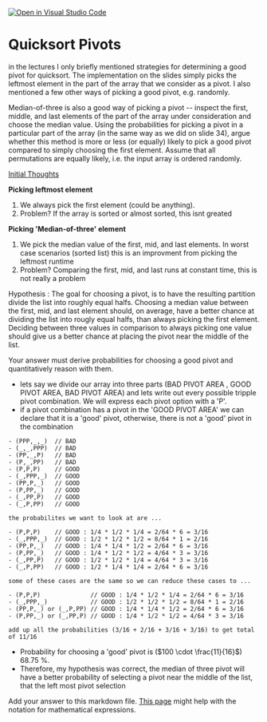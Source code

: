 [![Open in Visual Studio Code](https://classroom.github.com/assets/open-in-vscode-718a45dd9cf7e7f842a935f5ebbe5719a5e09af4491e668f4dbf3b35d5cca122.svg)](https://classroom.github.com/online_ide?assignment_repo_id=12093761&assignment_repo_type=AssignmentRepo)
# Quicksort Pivots

in the lectures I only briefly mentioned strategies for determining a good pivot
for quicksort. The implementation on the slides simply picks the leftmost
element in the part of the array that we consider as a pivot. I also mentioned a
few other ways of picking a good pivot, e.g. randomly.

Median-of-three is also a good way of picking a pivot -- inspect the first,
middle, and last elements of the part of the array under consideration and
choose the median value. Using the probabilities for picking a pivot in a
particular part of the array (in the same way as we did on slide 34), argue
whether this method is more or less (or equally) likely to pick a good pivot
compared to simply choosing the first element. Assume that all permutations are
equally likely, i.e. the input array is ordered randomly.

<ins>Initial Thoughts</ins>

**Picking leftmost element**
  1. We always pick the first element (could be anything). 
  2. Problem? If the array is sorted or almost sorted, this isnt greated
     
**Picking 'Median-of-three' element**
  1. We pick the median value of the first, mid, and last elements. In worst case scenarios (sorted list) this is an improvment from picking the leftmost runtime
  2. Problem? Comparing the first, mid, and last runs at constant time, this is not really a problem

Hypothesis : The goal for choosing a pivot, is to have the resulting partition divide the list into roughly equal halfs. Choosing a median value between the first, mid, and last element should, on average, have a better chance at dividing the list into rougly equal halfs, than always picking the first element. Deciding between three values in comparison to always picking one value should give us a better chance at placing the pivot near the middle of the list. 

Your answer must derive probabilities for choosing a good pivot and
quantitatively reason with them.

- lets say we divide our array into three parts (BAD PIVOT AREA , GOOD PIVOT AREA, BAD PIVOT AREA) and lets write out every possible tripple pivot combination. We will express each pivot option with a 'P'.
- if a pivot combination has a pivot in the 'GOOD PIVOT AREA' we can declare that it is a 'good' pivot, otherwise, there is not a 'good' pivot in the combination

```
- (PPP,_,_)  // BAD   
- (_,_,PPP)  // BAD   
- (PP,_,P)   // BAD     
- (P,_,PP)   // BAD  
- (P,P,P)    // GOOD  
- (_,PPP,_)  // GOOD  
- (PP,P,_)   // GOOD  
- (P,PP,_)   // GOOD  
- (_,PP,P)   // GOOD  
- (_,P,PP)   // GOOD  

the probabilites we want to look at are ...

- (P,P,P)    // GOOD : 1/4 * 1/2 * 1/4 = 2/64 * 6 = 3/16
- (_,PPP,_)  // GOOD : 1/2 * 1/2 * 1/2 = 8/64 * 1 = 2/16
- (PP,P,_)   // GOOD : 1/4 * 1/4 * 1/2 = 2/64 * 6 = 3/16
- (P,PP,_)   // GOOD : 1/4 * 1/2 * 1/2 = 4/64 * 3 = 3/16
- (_,PP,P)   // GOOD : 1/2 * 1/2 * 1/4 = 4/64 * 3 = 3/16
- (_,P,PP)   // GOOD : 1/2 * 1/4 * 1/4 = 2/64 * 6 = 3/16

some of these cases are the same so we can reduce these cases to ...

- (P,P,P)              // GOOD : 1/4 * 1/2 * 1/4 = 2/64 * 6 = 3/16
- (_,PPP,_)            // GOOD : 1/2 * 1/2 * 1/2 = 8/64 * 1 = 2/16
- (PP,P,_) or (_,P,PP) // GOOD : 1/4 * 1/4 * 1/2 = 2/64 * 6 = 3/16
- (P,PP,_) or (_,PP,P) // GOOD : 1/4 * 1/2 * 1/2 = 4/64 * 3 = 3/16

add up all the probabilities (3/16 + 2/16 + 3/16 + 3/16) to get total of 11/16
```

- Probability for choosing a 'good' pivot is ($100 \cdot \frac{11}{16}$) $68.75$ %.
- Therefore, my hypothesis was correct, the median of three pivot will have a better probability of selecting a pivot near the middle of the list, that the left most pivot selection
 

Add your answer to this markdown file. [This
page](https://docs.github.com/en/get-started/writing-on-github/working-with-advanced-formatting/writing-mathematical-expressions)
might help with the notation for mathematical expressions.
